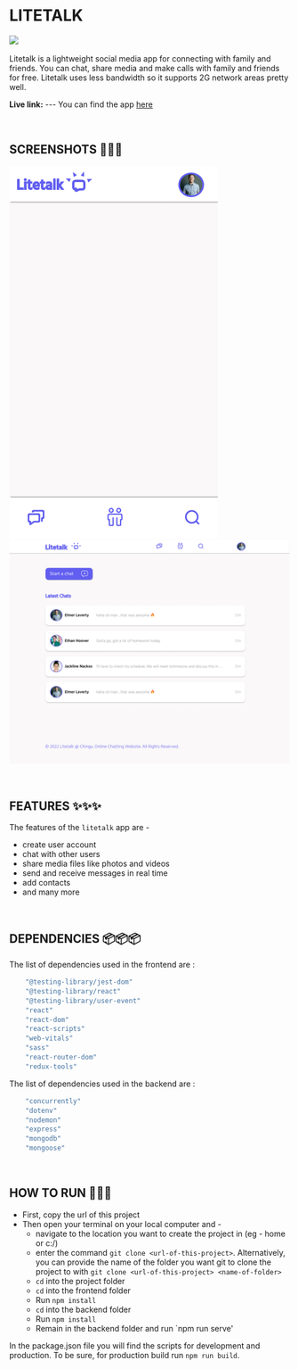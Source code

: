 # LITETALK
![](https://img.shields.io/badge/Name-Litetalk-brightgreen?style=plastic&labelColor=inactive)

Litetalk is a lightweight social media app for connecting with family and friends. You can chat, share media and make calls with family and friends for free. Litetalk uses less bandwidth so it supports 2G network areas pretty well.

**Live link:** --- You can find the app [here]()

<br>

## SCREENSHOTS 📸📸📸
![<img src="./assets/mobile_mockup.png" />](./assets/mobile_mockup.png)
![<img src="./assets/desktop_mockup.png" />](./assets/desktop_mockup.png)

<br>

## FEATURES ✨✨✨
The features of the `litetalk` app are -
- create user account
- chat with other users
- share media files like photos and videos
- send and receive messages in real time
- add contacts
- and many more

<br>

## DEPENDENCIES 📦📦📦
The list of dependencies used in the frontend are :

```javascript
    "@testing-library/jest-dom"
    "@testing-library/react"
    "@testing-library/user-event"
    "react"
    "react-dom"
    "react-scripts"
    "web-vitals"
    "sass"
    "react-router-dom"
    "redux-tools"
```
The list of dependencies used in the backend are :

```javascript
    "concurrently"
    "dotenv"
    "nodemon"
    "express"
    "mongodb"
    "mongoose"
```
<br>

## HOW TO RUN 🚀🚀🚀
* First, copy the url of this project
* Then open your terminal on your local computer and -
    - navigate to the location you want to create the project in (eg - home or c:/)
    - enter the command `git clone <url-of-this-project>`. Alternatively, you can provide the name of the folder you want git to clone the project to with `git clone <url-of-this-project> <name-of-folder>`
    - `cd` into the project folder
    - `cd` into the frontend folder
    - Run `npm install`
    - `cd` into the backend folder
    - Run `npm install`
    - Remain in the backend folder and run `npm run serve'

In the package.json file you will find the scripts for development and production. To be sure, for production build run `npm run build`.